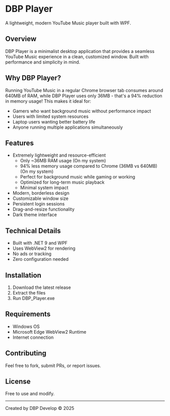 # DBP Player
A lightweight, modern YouTube Music player built with WPF.

## Overview
DBP Player is a minimalist desktop application that provides a seamless YouTube Music experience in a clean, customized window. Built with performance and simplicity in mind.

## Why DBP Player?
Running YouTube Music in a regular Chrome browser tab consumes around 640MB of RAM, while DBP Player uses only 36MB - that's a 94% reduction in memory usage! This makes it ideal for:
- Gamers who want background music without performance impact
- Users with limited system resources
- Laptop users wanting better battery life
- Anyone running multiple applications simultaneously

## Features
- Extremely lightweight and resource-efficient
  - Only ~36MB RAM usage (On my system)
  - 94% less memory usage compared to Chrome (36MB vs 640MB) (On my system)
  - Perfect for background music while gaming or working
  - Optimized for long-term music playback
  - Minimal system impact
- Modern, borderless design
- Customizable window size
- Persistent login sessions
- Drag-and-resize functionality
- Dark theme interface

## Technical Details
- Built with .NET 9 and WPF
- Uses WebView2 for rendering
- No ads or tracking
- Zero configuration needed

## Installation
1. Download the latest release
2. Extract the files
3. Run DBP_Player.exe

## Requirements
- Windows OS
- Microsoft Edge WebView2 Runtime
- Internet connection

## Contributing
Feel free to fork, submit PRs, or report issues.

## License
Free to use and modify.

---
Created by DBP Develop © 2025
